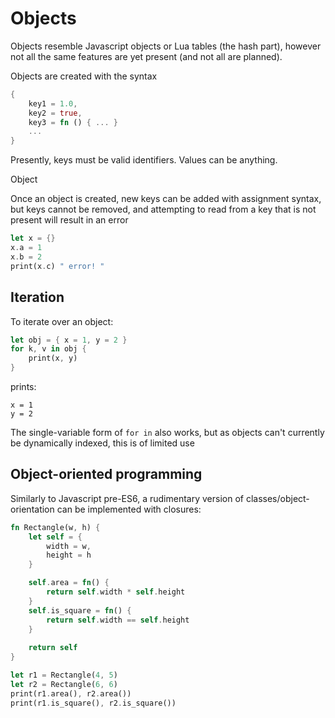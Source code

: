 # Objects

Objects resemble Javascript objects or Lua tables (the hash part), however not all the same features are yet present (and not all are planned).

Objects are created with the syntax 
```rust
{
    key1 = 1.0,
    key2 = true,
    key3 = fn () { ... }
    ...
}
```
Presently, keys must be valid identifiers. Values can be anything.

Object 

Once an object is created, new keys can be added with assignment syntax, but keys cannot be removed, and attempting to read from a key that is not present will result in an error

```rust
let x = {}
x.a = 1
x.b = 2
print(x.c) " error! "
```


## Iteration
To iterate over an object:

```rust
let obj = { x = 1, y = 2 }
for k, v in obj {
    print(x, y)
}
```
prints:
```
x = 1
y = 2
```

The single-variable form of `for in` also works, but as objects can't currently be dynamically indexed, this is of limited use


## Object-oriented programming

Similarly to Javascript pre-ES6, a rudimentary version of classes/object-orientation can be implemented with closures:

```rust
fn Rectangle(w, h) {
    let self = {
        width = w,
        height = h
    }

    self.area = fn() {
        return self.width * self.height
    }
    self.is_square = fn() {
        return self.width == self.height
    }
    
    return self
}

let r1 = Rectangle(4, 5)
let r2 = Rectangle(6, 6)
print(r1.area(), r2.area())
print(r1.is_square(), r2.is_square())
```
